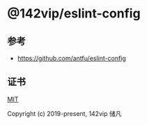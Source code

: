 # @142vip/eslint-config

## 参考

- <https://github.com/antfu/eslint-config>

## 证书

[MIT](https://opensource.org/license/MIT)

Copyright (c) 2019-present, 142vip 储凡
